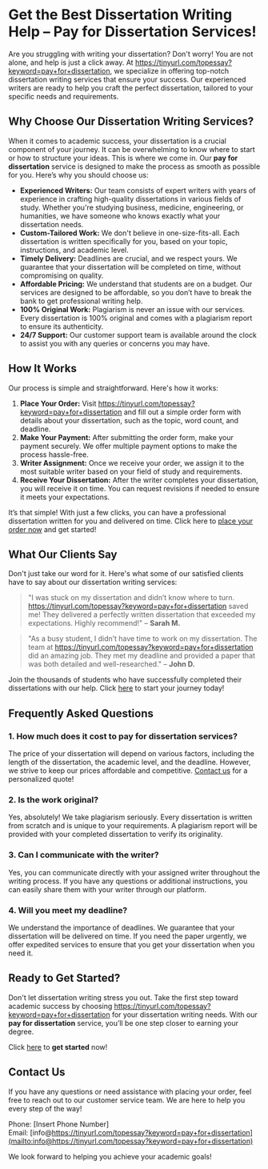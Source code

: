 # Get the Best Dissertation Writing Help – Pay for Dissertation Services!

Are you struggling with writing your dissertation? Don't worry! You are not alone, and help is just a click away. At https://tinyurl.com/topessay?keyword=pay+for+dissertation, we specialize in offering top-notch dissertation writing services that ensure your success. Our experienced writers are ready to help you craft the perfect dissertation, tailored to your specific needs and requirements.

## Why Choose Our Dissertation Writing Services?

When it comes to academic success, your dissertation is a crucial component of your journey. It can be overwhelming to know where to start or how to structure your ideas. This is where we come in. Our **pay for dissertation** service is designed to make the process as smooth as possible for you. Here’s why you should choose us:

- **Experienced Writers:** Our team consists of expert writers with years of experience in crafting high-quality dissertations in various fields of study. Whether you're studying business, medicine, engineering, or humanities, we have someone who knows exactly what your dissertation needs.
- **Custom-Tailored Work:** We don't believe in one-size-fits-all. Each dissertation is written specifically for you, based on your topic, instructions, and academic level.
- **Timely Delivery:** Deadlines are crucial, and we respect yours. We guarantee that your dissertation will be completed on time, without compromising on quality.
- **Affordable Pricing:** We understand that students are on a budget. Our services are designed to be affordable, so you don’t have to break the bank to get professional writing help.
- **100% Original Work:** Plagiarism is never an issue with our services. Every dissertation is 100% original and comes with a plagiarism report to ensure its authenticity.
- **24/7 Support:** Our customer support team is available around the clock to assist you with any queries or concerns you may have.

## How It Works

Our process is simple and straightforward. Here's how it works:

1. **Place Your Order:** Visit https://tinyurl.com/topessay?keyword=pay+for+dissertation and fill out a simple order form with details about your dissertation, such as the topic, word count, and deadline.
2. **Make Your Payment:** After submitting the order form, make your payment securely. We offer multiple payment options to make the process hassle-free.
3. **Writer Assignment:** Once we receive your order, we assign it to the most suitable writer based on your field of study and requirements.
4. **Receive Your Dissertation:** After the writer completes your dissertation, you will receive it on time. You can request revisions if needed to ensure it meets your expectations.

It’s that simple! With just a few clicks, you can have a professional dissertation written for you and delivered on time. Click here to [place your order now](https://tinyurl.com/topessay?keyword=pay+for+dissertation) and get started!

## What Our Clients Say

Don't just take our word for it. Here's what some of our satisfied clients have to say about our dissertation writing services:

> "I was stuck on my dissertation and didn’t know where to turn. https://tinyurl.com/topessay?keyword=pay+for+dissertation saved me! They delivered a perfectly written dissertation that exceeded my expectations. Highly recommend!" – **Sarah M.**

> "As a busy student, I didn’t have time to work on my dissertation. The team at https://tinyurl.com/topessay?keyword=pay+for+dissertation did an amazing job. They met my deadline and provided a paper that was both detailed and well-researched." – **John D.**

Join the thousands of students who have successfully completed their dissertations with our help. Click [here](https://tinyurl.com/topessay?keyword=pay+for+dissertation) to start your journey today!

## Frequently Asked Questions

### 1. How much does it cost to pay for dissertation services?

The price of your dissertation will depend on various factors, including the length of the dissertation, the academic level, and the deadline. However, we strive to keep our prices affordable and competitive. [Contact us](https://tinyurl.com/topessay?keyword=pay+for+dissertation) for a personalized quote!

### 2. Is the work original?

Yes, absolutely! We take plagiarism seriously. Every dissertation is written from scratch and is unique to your requirements. A plagiarism report will be provided with your completed dissertation to verify its originality.

### 3. Can I communicate with the writer?

Yes, you can communicate directly with your assigned writer throughout the writing process. If you have any questions or additional instructions, you can easily share them with your writer through our platform.

### 4. Will you meet my deadline?

We understand the importance of deadlines. We guarantee that your dissertation will be delivered on time. If you need the paper urgently, we offer expedited services to ensure that you get your dissertation when you need it.

## Ready to Get Started?

Don't let dissertation writing stress you out. Take the first step toward academic success by choosing https://tinyurl.com/topessay?keyword=pay+for+dissertation for your dissertation writing needs. With our **pay for dissertation** service, you’ll be one step closer to earning your degree.

Click [here](https://tinyurl.com/topessay?keyword=pay+for+dissertation) to **get started** now!

## Contact Us

If you have any questions or need assistance with placing your order, feel free to reach out to our customer service team. We are here to help you every step of the way!

Phone: [Insert Phone Number]  
Email: [info@https://tinyurl.com/topessay?keyword=pay+for+dissertation](mailto:info@https://tinyurl.com/topessay?keyword=pay+for+dissertation)

We look forward to helping you achieve your academic goals!
